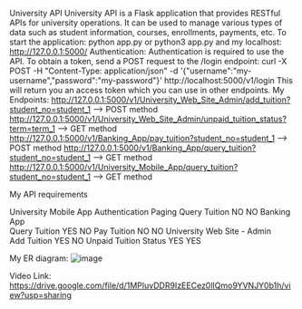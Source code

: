 University API
University API is a Flask application that provides RESTful APIs for university operations. It can be used to manage various types of data such as student information, courses, enrollments, payments, etc.
To start the application:
python app.py or python3 app.py
and my localhost: http://127.0.0.1:5000/
Authentication:
Authentication is required to use the API. To obtain a token, send a POST request to the /login endpoint:
curl -X POST -H "Content-Type: application/json" -d '{"username":"my-username","password":"my-password"}' http://localhost:5000/v1/login
This will return you an access token which you can use in other endpoints.
My Endpoints:
http://127.0.0.1:5000/v1/University_Web_Site_Admin/add_tuition?student_no=student_1 --> POST method
http://127.0.0.1:5000/v1/University_Web_Site_Admin/unpaid_tuition_status?term=term_1 --> GET method
http://127.0.0.1:5000/v1/Banking_App/pay_tuition?student_no=student_1 --> POST method
http://127.0.0.1:5000/v1/Banking_App/query_tuition?student_no=student_1 --> GET method
http://127.0.0.1:5000/v1/University_Mobile_App/query_tuition?student_no=student_1 --> GET method

My API requirements
 
University Mobile App 	Authentication	Paging
Query Tuition	                NO	       NO
Banking App 		
Query Tuition	                YES	       NO
Pay Tuition	                  NO	       NO
University Web Site - Admin		
Add Tuition	                  YES	       NO
Unpaid Tuition Status	        YES	      YES


My ER diagram:
![image](https://github.com/zeynep8900/SE4458midterm/assets/93615577/963eb24f-c24b-4c29-a47b-83a81b88f330)

Video Link:
https://drive.google.com/file/d/1MPIuvDDR9IzEECez0lIQmo9YVNJY0b1h/view?usp=sharing
